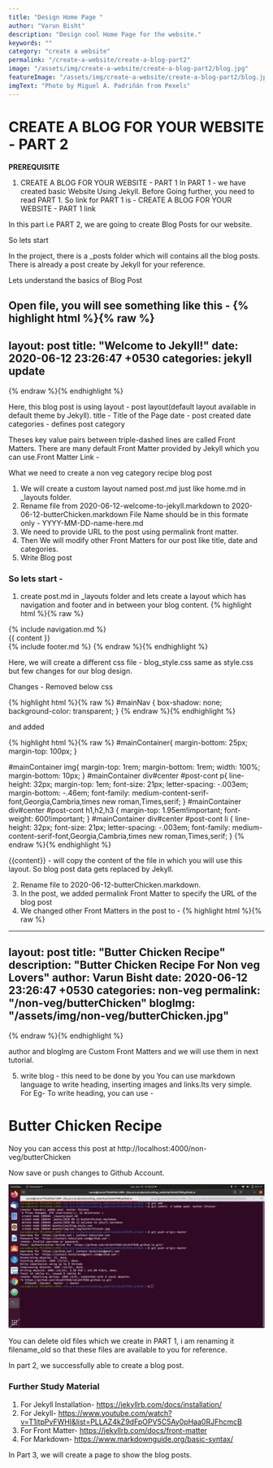 ```yaml
---
title: "Design Home Page "
author: "Varun Bisht"
description: "Design cool Home Page for the website."
keywords: ""
category: "create a website"
permalink: "/create-a-website/create-a-blog-part2"
image: "/assets/img/create-a-website/create-a-blog-part2/blog.jpg"
featureImage: "/assets/img/create-a-website/create-a-blog-part2/blog.jpg"
imgText: "Photo by Miguel Á. Padriñán from Pexels"
---
```

# CREATE A BLOG FOR YOUR WEBSITE - PART 2

**PREREQUISITE**
1. CREATE A BLOG FOR YOUR WEBSITE - PART 1
In PART 1 - we have created basic Website Using Jekyll. Before Going further, you need to read PART 1.
So link for PART 1 is - CREATE A BLOG FOR YOUR WEBSITE - PART 1 link

In this part i.e PART 2, we are going to create Blog Posts for our website.

So lets start

In the project, there is a _posts folder which will contains all the blog posts.
There is already a post create by Jekyll for your reference.

Lets understand the basics of Blog Post

Open file, you will see something like this -
{% highlight html %}{% raw %}
---
layout: post
title:  "Welcome to Jekyll!"
date:   2020-06-12 23:26:47 +0530
categories: jekyll update
---
{% endraw %}{% endhighlight %}

Here, this blog post is using
layout - post layout(default layout available in default theme by Jekyll).
title - Title of the Page
date - post created date
categories - defines post category

Theses key value pairs between triple-dashed lines are called Front Matters.
There are many default Front Matter provided by Jekyll which you can use.Front Matter Link -

What we need to create a non veg category recipe blog post
1. We will create a custom layout named post.md just like home.md in _layouts folder.
2. Rename file from 2020-06-12-welcome-to-jekyll.markdown to 2020-06-12-butterChicken.markdown
File Name should be in this formate only - YYYY-MM-DD-name-here.md
3. We need to provide URL to the post using permalink front matter.
4. Then We will modify other Front Matters for our post like title, date and categories.
5. Write Blog post

### So lets start -
1. create post.md in _layouts folder and lets create a layout which has navigation and footer and in between your blog content.
{% highlight html %}{% raw %}
<!DOCTYPE html>
<html lang="en">
<head>
  <meta charset="utf-8">
  <meta http-equiv="Content-Type" content="text/html; charset=utf-8" />
  <meta name="viewport" content="width=device-width,initial-scale=1">
  <link rel="icon" type="image/x-icon" href="img/favicon.ico" />
  <link rel="stylesheet" href="https://stackpath.bootstrapcdn.com/bootstrap/4.4.1/css/bootstrap.min.css">
  <link rel="stylesheet" href="https://cdnjs.cloudflare.com/ajax/libs/font-awesome/4.7.0/css/font-awesome.min.css">
  <link href="/assets/css/blog_style.css" rel="stylesheet">
</head>
<body>
<!-- Navigation -->
{% include navigation.md %}
<!-- Navigation -->
<!-- blog content -->
<div class="container-fluid" id="mainContainer">
  <div class="row">
            <div id="left" class="col-xs-1 col-sm-1 col-md-2 col-lg-2 col-xl-2">
            </div>
<div id="center" class="col-xs-12 col-sm-9 col-md-8 col-lg-8 col-xl-8">
  <div id=post-cont>
  {{ content }}
  </div>
</div>
<div id="right" class="col-xs-12 col-sm-3 col-md-2 col-lg-2 col-xl-2">
</div>
</div>
</div>  
<!-- blog content -->
<!-- footer -->
{% include footer.md %}
<!-- footer -->
<script src="https://ajax.googleapis.com/ajax/libs/jquery/3.4.1/jquery.min.js"></script>
<script src="https://stackpath.bootstrapcdn.com/bootstrap/4.4.1/js/bootstrap.min.js"></script>
<script src="/assets/js/script.js"></script>
</body>
</html>
{% endraw %}{% endhighlight %}

Here, we will create a different css file - blog_style.css same as style.css but few changes for our blog design.

Changes -  Removed below css

{% highlight html %}{% raw %}
#mainNav {
    box-shadow: none;
    background-color: transparent;
  }
{% endraw %}{% endhighlight %}

and added

{% highlight html %}{% raw %}
#mainContainer{
  margin-bottom: 25px;
  margin-top: 100px;
}

#mainContainer img{
  margin-top: 1rem;
  margin-bottom: 1rem;
  width: 100%;
  margin-bottom: 10px;
}
#mainContainer div#center #post-cont p{
  line-height: 32px;
  margin-top: 1em;
  font-size: 21px;
  letter-spacing: -.003em;
  margin-bottom: -.46em;
  font-family: medium-content-serif-font,Georgia,Cambria,times new roman,Times,serif;
}
#mainContainer div#center #post-cont h1,h2,h3 {
  margin-top: 1.95em!important;
  font-weight: 600!important;
}
#mainContainer div#center #post-cont li {
    line-height: 32px;
    font-size: 21px;
    letter-spacing: -.003em;
    font-family: medium-content-serif-font,Georgia,Cambria,times new roman,Times,serif;
}
{% endraw %}{% endhighlight %}

{{content}} - will copy the content of the file in which you will use this layout.
So blog post data gets replaced by Jekyll.

2. Rename file to 2020-06-12-butterChicken.markdown.
3. In the post, we added permalink Front Matter to specify the URL of the blog post
4. We changed other Front Matters in the post to -
{% highlight html %}{% raw %}
---
layout: post
title:  "Butter Chicken Recipe"
description: "Butter Chicken Recipe For Non veg Lovers"
author: Varun Bisht
date:   2020-06-12 23:26:47 +0530
categories: non-veg
permalink: "/non-veg/butterChicken"
blogImg: "/assets/img/non-veg/butterChicken.jpg"
---
{% endraw %}{% endhighlight %}

author and blogImg are Custom Front Matters and we will use them in next tutorial.

5. write blog - this need to be done by you
You can use markdown language to write heading, inserting images and links.Its very simple.
For Eg- To write heading, you can use -
# Butter Chicken Recipe

Noy you can access this post at http://localhost:4000/non-veg/butterChicken

Now save or push changes to Github Account.
<div class="imgCont">
  <img alt="Save Post" title="Save Post" src="/assets/img/create-a-website/create-a-blog-part2/save_post.png" />
</div>

You can delete old files which we create in PART 1, i am renaming it filename_old so that these files are available to you for reference.

In part 2, we successfully able to create a blog post.

### Further Study Material

1. For Jekyll Installation- https://jekyllrb.com/docs/installation/
2. For Jekyll- https://www.youtube.com/watch?v=T1itpPvFWHI&list=PLLAZ4kZ9dFpOPV5C5Ay0pHaa0RJFhcmcB
3. For Front Matter- https://jekyllrb.com/docs/front-matter
4. For Markdown- https://www.markdownguide.org/basic-syntax/


In Part 3, we will create a page to show the blog posts.
